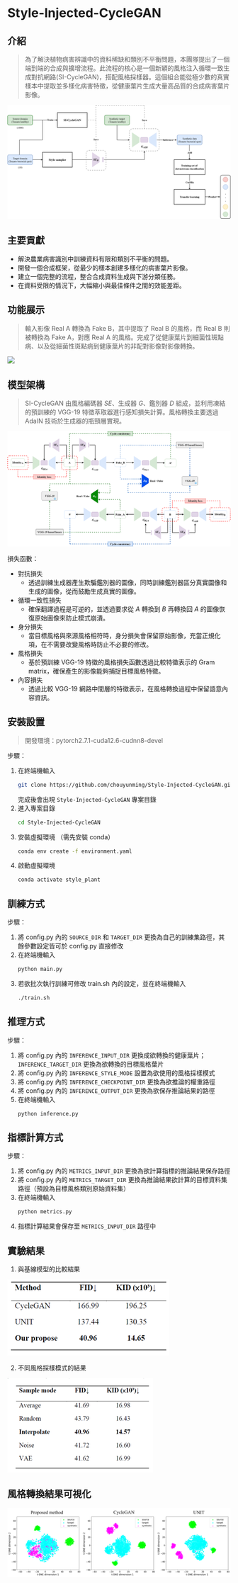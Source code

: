 # Style-Injected-CycleGAN
## 介紹
> 為了解決植物病害辨識中的資料稀缺和類別不平衡問題，本團隊提出了一個端到端的合成與擴增流程。此流程的核心是一個新穎的風格注入循環一致生成對抗網路(SI-CycleGAN)，搭配風格採樣器。這個組合能從極少數的真實樣本中提取並多樣化病害特徵，從健康葉片生成大量高品質的合成病害葉片影像。

<img src="images/The Pipeline of the proposed method.png">

## 主要貢獻
- 解決農業病害識別中訓練資料有限和類別不平衡的問題。
- 開發一個合成框架，從最少的樣本創建多樣化的病害葉片影像。
- 建立一個完整的流程，整合合成資料生成與下游分類任務。
- 在資料受限的情況下，大幅縮小與最佳條件之間的效能差距。

## 功能展示
> 輸入影像 Real A 轉換為 Fake B，其中提取了 Real B 的風格，而 Real B 則被轉換為 Fake A，對應 Real A 的風格。完成了從健康葉片到細菌性斑點病、以及從細菌性斑點病到健康葉片的非配對影像對影像轉換。
> 
<img src="images/The results of the training process.png">

## 模型架構
> SI-CycleGAN 由風格編碼器 $SE$、生成器 $G$、鑑別器 $D$ 組成，並利用凍結的預訓練的 VGG-19 特徵萃取器進行感知損失計算。風格轉換主要透過 AdaIN 技術於生成器的瓶頸層實現。

<img src="images/The architecture of SI-CycleGAN.png">

損失函數：
- 對抗損失
  - 透過訓練生成器產生欺騙鑑別器的圖像，同時訓練鑑別器區分真實圖像和生成的圖像，從而鼓勵生成真實的圖像。
- 循環一致性損失
  - 確保翻譯過程是可逆的，並透過要求從 $A$ 轉換到 $B$ 再轉換回 $A$ 的圖像恢復原始圖像來防止模式崩潰。
- 身分損失
  - 當目標風格與來源風格相符時，身分損失會保留原始影像，充當正規化項，在不需要改變風格時防止不必要的修改。
- 風格損失
  - 基於預訓練 VGG-19 特徵的風格損失函數透過比較特徵表示的 Gram matrix，確保產生的影像能夠捕捉目標風格特徵。
- 內容損失
  - 透過比較 VGG-19 網路中間層的特徵表示，在風格轉換過程中保留語意內容資訊。

## 安裝設置
> 開發環境：pytorch2.7.1-cuda12.6-cudnn8-devel

步驟：
1. 在終端機輸入
   ```sh
   git clone https://github.com/chouyunming/Style-Injected-CycleGAN.git
   ```
   完成後會出現 `Style-Injected-CycleGAN` 專案目錄
2. 進入專案目錄
   ```sh
   cd Style-Injected-CycleGAN
   ```
3. 安裝虛擬環境 （需先安裝 conda）
   ```sh
   conda env create -f environment.yaml
   ``` 
4. 啟動虛擬環境
   ```sh
   conda activate style_plant
   ```

## 訓練方式
步驟：
1. 將 config.py 內的 `SOURCE_DIR` 和 `TARGET_DIR` 更換為自己的訓練集路徑，其餘參數設定皆可於 config.py 直接修改
2. 在終端機輸入
   ```sh
   python main.py
   ```
3. 若欲批次執行訓練可修改 train.sh 內的設定，並在終端機輸入
   ```sh
   ./train.sh
   ```   

## 推理方式
步驟：
1. 將 config.py 內的 `INFERENCE_INPUT_DIR` 更換成欲轉換的健康葉片；`INFERENCE_TARGET_DIR` 更換為欲轉換的目標風格葉片
2. 將 config.py 內的 `INFERENCE_STYLE_MODE` 設置為欲使用的風格採樣模式
3. 將 config.py 內的 `INFERENCE_CHECKPOINT_DIR` 更換為欲推論的權重路徑
4. 將 config.py 內的 `INFERENCE_OUTPUT_DIR` 更換為欲保存推論結果的路徑
5. 在終端機輸入
   ```sh
   python inference.py
   ```

## 指標計算方式
步驟：
1. 將 config.py 內的 `METRICS_INPUT_DIR` 更換為欲計算指標的推論結果保存路徑
2. 將 config.py 內的 `METRICS_TARGET_DIR` 更換為推論結果欲計算的目標資料集路徑（預設為目標風格類別原始資料集）
3. 在終端機輸入
   ```sh
   python metrics.py
   ```
4. 指標計算結果會保存至 `METRICS_INPUT_DIR` 路徑中

## 實驗結果
1. 與基線模型的比較結果
<img src="images/Comparison of Image Quality Performance of Different Methods.png">

2. 不同風格採樣模式的結果
<img src="images/Comparison of Image Quality Performance of Different Style Sampler Modes.png">

## 風格轉換結果可視化
<img src="images/t-SNE.png">
